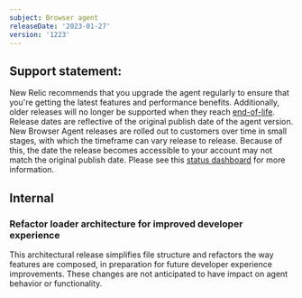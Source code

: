 ```yaml
---
subject: Browser agent
releaseDate: '2023-01-27'
version: '1223'
---
```


## Support statement:
New Relic recommends that you upgrade the agent regularly to ensure that you're getting the latest features and performance benefits. Additionally, older releases will no longer be supported when they reach [end-of-life](https://docs.newrelic.com/docs/browser/browser-monitoring/getting-started/browser-agent-eol-policy/). Release dates are reflective of the original publish date of the agent version.
New Browser Agent releases are rolled out to customers over time in small stages, with which the timeframe can vary release to release. Because of this, the date the release becomes accessible to your account may not match the original publish date. Please see this [status dashboard](https://newrelic.github.io/newrelic-browser-agent-release/) for more information.

## Internal
### Refactor loader architecture for improved developer experience
This architectural release simplifies file structure and refactors the way features are composed, in preparation for future developer experience improvements. These changes are not anticipated to have impact on agent behavior or functionality.
